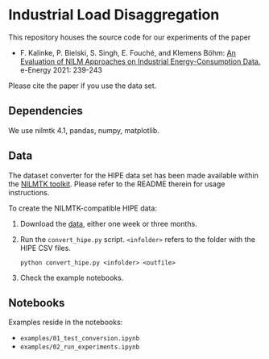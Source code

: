 # Industrial Load Disaggregation

This repository houses the source code for our experiments of the paper

- F. Kalinke, P. Bielski, S. Singh, E. Fouché, and Klemens Böhm:
[An Evaluation of NILM Approaches on Industrial Energy-Consumption Data.](https://doi.org/10.1145/3447555.3464863) e-Energy 2021: 239-243

Please cite the paper if you use the data set.

## Dependencies

We use nilmtk 4.1, pandas, numpy, matplotlib.

## Data

The dataset converter for the HIPE data set has been made available within the [NILMTK toolkit](https://github.com/nilmtk/nilmtk/tree/master/nilmtk/dataset_converters). Please refer to the README therein for usage instructions.

To create the NILMTK-compatible HIPE data:

1. Download the [data](https://www.energystatusdata.kit.edu/hipe.php), either one week or three months.
1. Run the `convert_hipe.py` script. `<infolder>` refers to the folder with the HIPE CSV files.
    
    `python convert_hipe.py <infolder> <outfile>`
	
1. Check the example notebooks.

## Notebooks

Examples reside in the notebooks:

- `examples/01_test_conversion.ipynb`
- `examples/02_run_experiments.ipynb`


